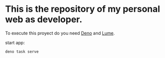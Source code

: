 # This is the repository of my personal web as developer.

To execute this proyect do you need [Deno](https://deno.com/) and [Lume](https://lume.land/).

start app:
```
deno task serve
```

